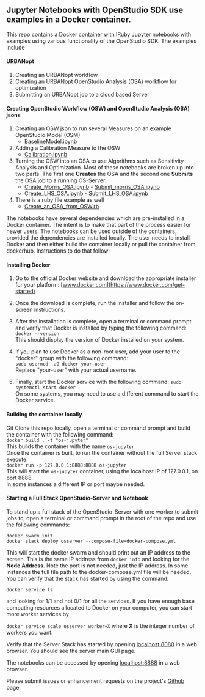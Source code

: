 ## Jupyter Notebooks with OpenStudio SDK use examples in a Docker container.

This repo contains a Docker container with IRuby Jupyter notebooks with examples using various functionality of the OpenStudio SDK.
The examples include  
#### URBANopt
1. Creating an URBANopt workflow
2. Creating an URBANopt OpenStudio Analysis (OSA) workflow for optimization
3. Submitting an URBANopt job to a cloud based Server  
#### Creating OpenStudio Workflow (OSW) and OpenStudio Analysis (OSA) jsons  
1. Creating an OSW json to run several Measures on an example OpenStudio Model (OSM)   
    - [BaselineModel.ipynb](https://github.com/NREL/docker-openstudio-jupyter/blob/master/osw_project/BaselineModel.ipynb)  
2. Adding a Calibration Measure to the OSW  
    - [Calibration.ipynb](https://github.com/NREL/docker-openstudio-jupyter/blob/master/osw_project/Calibration.ipynb)
3. Turning the OSW into an OSA to use Algorithms such as Sensitivity Analysis and Optimization.  Most of these notebooks are broken up into two parts.  The first one **Creates** the OSA and the second one **Submits** the OSA job to a running OS-Server.  
    - [Create_Morris_OSA.ipynb](https://github.com/NREL/docker-openstudio-jupyter/blob/master/osw_project/Create_Morris_OSA.ipynb)   - [Submit_morris_OSA.ipynb](https://github.com/NREL/docker-openstudio-jupyter/blob/master/osw_project/Submit_morris_OSA.ipynb)  
    - [Create_LHS_OSA.ipynb](https://github.com/NREL/docker-openstudio-jupyter/blob/master/osw_project/Create_LHS_OSA.ipynb)    - [Submit_LHS_OSA.ipynb](https://github.com/NREL/docker-openstudio-jupyter/blob/master/osw_project/Submit_LHS_OSA.ipynb)  
4. There is a ruby file example as well  
    - [Create_an_OSA_from_OSW.rb](https://github.com/NREL/docker-openstudio-jupyter/blob/master/osw_project/Create_an_OSA_from_OSW.rb)

The notebooks have several dependencies which are pre-installed in a Docker container.
The intent is to make that part of the process easier for newer users.
The notebooks can be used outside of the containers, provided the dependencies are installed locally.
The user needs to install Docker and then either build the container locally or pull the container from dockerhub.
Instructions to do that follow:

#### Installing Docker  
1. Go to the official Docker website and download the appropriate installer for your platform: [www.docker.com](https://www.docker.com/get-started)  
2. Once the download is complete, run the installer and follow the on-screen instructions.  
3. After the installation is complete, open a terminal or command prompt and verify that Docker is installed by typing the following command:  
`docker --version`  
This should display the version of Docker installed on your system.  

4. If you plan to use Docker as a non-root user, add your user to the "docker" group with the following command:  
`sudo usermod -aG docker your-user`  
Replace "your-user" with your actual username.  

5. Finally, start the Docker service with the following command:
`sudo systemctl start docker`  
On some systems, you may need to use a different command to start the Docker service.  

#### Building the container locally
Git Clone this repo locally, open a terminal or command prompt and build the container with the following command:   
`docker build . -t "os-jupyter"`  
This builds the container with the name `os-jupyter`.   
Once the container is built, to run the container without the full Server stack execute:  
`docker run -p 127.0.0.1:8888:8888 os-jupyter`  
This will start the `os-jupyter` container, using the localhost IP of 127.0.0.1, on port 8888.  
In some instances a different IP or port maybe needed.

#### Starting a Full Stack OpenStudio-Server and Notebook
To stand up a full stack of the OpenStudio-Server with one worker to submit jobs to, open a terminal or command prompt in the root of the repo and use the following commands:  

`docker swarm init`  
`docker stack deploy osserver --compose-file=docker-compose.yml`  

This will start the docker swarm and should print out an IP address to the screen.  This is the same IP address from `docker info` and looking for the **Node Address**.  Note the port is not needed, just the IP address.  In some instances the full file path to the docker-compose.yml file will be needed.  You can verify that the stack has started by using the command:  

`docker service ls`  

and looking for 1/1 and not 0/1 for all the services. If you have enough base computing resources allocated to Docker on your computer, you can start more worker services by  

`docker service scale osserver_worker=X`  where **X** is the integer number of workers you want.  

Verify that the Server Stack has started by opening [localhost:8080](http://localhost:8080/) in a web browser.  You should see the server main GUI page.  

The notebooks can be accessed by opening [localhost:8888](http://localhost:8888/) in a web browser.
 

Please submit issues or enhancement requests on the project's [Github](https://github.com/NREL/docker-openstudio-jupyter/issues) page. 

